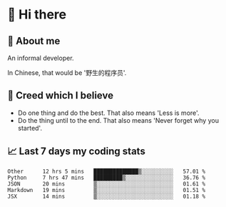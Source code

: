# 👋 Hi there

## :speech_balloon: About me

An informal developer.

In Chinese, that would be '野生的程序员'.

## :see_no_evil: Creed which I believe

- Do one thing and do the best. That also means 'Less is more'.
- Do the thing until to the end. That also means 'Never forget why you started'.

## :chart_with_upwards_trend: Last 7 days my coding stats

<!--START_SECTION:waka-->
```text
Other      12 hrs 5 mins   ██████████████▒░░░░░░░░░░   57.01 % 
Python     7 hrs 47 mins   █████████▒░░░░░░░░░░░░░░░   36.76 % 
JSON       20 mins         ▒░░░░░░░░░░░░░░░░░░░░░░░░   01.61 % 
Markdown   19 mins         ▒░░░░░░░░░░░░░░░░░░░░░░░░   01.51 % 
JSX        14 mins         ▒░░░░░░░░░░░░░░░░░░░░░░░░   01.18 % 
```
<!--END_SECTION:waka-->
